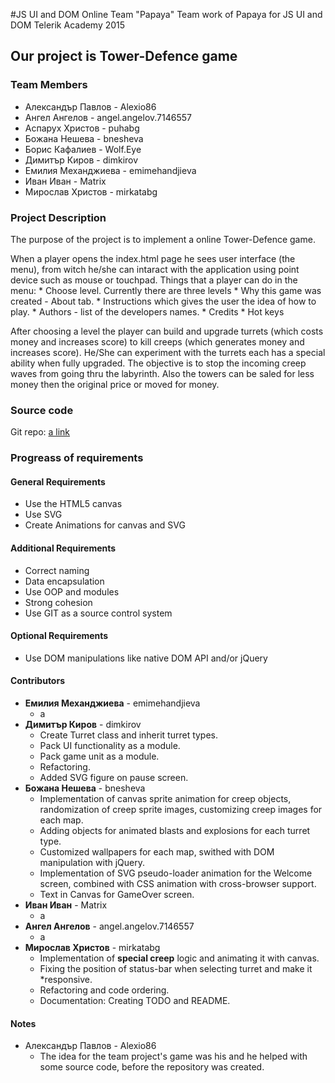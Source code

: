 #JS UI and DOM Online Team "Papaya"
Team work of Papaya for JS UI and DOM Telerik Academy 2015

## Our project is Tower-Defence game

### Team Members
* Александър Павлов -   Alexio86             
* Ангел Ангелов -       angel.angelov.7146557
* Аспарух Христов -     puhabg               
* Божана Нешева  -      bnesheva             
* Борис Кафалиев -      Wolf.Eye             
* Димитър Киров -       dimkirov             
* Емилия Механджиева -  emimehandjieva       
* Иван Иван -           Matrix               
* Мирослав Христов -    mirkatabg            
    
### Project Description

The purpose of the project is to implement a online Tower-Defence game.

When a player opens the index.html page he sees user interface (the menu), from witch he/she can intaract with the application using point device such as mouse or touchpad.
Things that a player can do in the menu:
    * Choose level. Currently there are three levels
    * Why this game was created - About tab.
    * Instructions which gives the user the idea of how to play.
    * Authors - list of the developers names.
    * Credits
    * Hot keys
    
After choosing a level the player can build and upgrade turrets (which costs money and increases score) to kill creeps (which generates money and increases score). 
He/She can experiment with the turrets each has a special ability when fully upgraded.
The objective is to stop the incoming creep waves from going thru the labyrinth.
Also the towers can be saled for less money then the original price  or moved for money.

### Source code
Git repo: <a href="https://github.com/DimitarDKirov/Tower-Defence.git" title="git repo" target="_blank">a link</a>

### Progreass of requirements
#### General Requirements
* Use the HTML5 canvas
* Use SVG
* Create Animations for canvas and SVG

#### Additional Requirements
* Correct naming
* Data encapsulation
* Use OOP and modules
* Strong cohesion
* Use GIT as a source control system

#### Optional Requirements
* Use DOM manipulations like native DOM API and/or jQuery

#### Contributors
* **Емилия Механджиева** - emimehandjieva
    * a
* **Димитър Киров** - dimkirov
    * Create Turret class and inherit turret types.
    * Pack UI functionality as a module.
    * Pack game unit as a module.
    * Refactoring.
    * Added SVG figure on pause screen.
* **Божана Нешева**  - bnesheva
    * Implementation of canvas sprite animation for creep objects, randomization of creep sprite images, customizing creep images for each map.
    * Adding objects for animated blasts and explosions for each turret type.
    * Customized wallpapers for each map, swithed with DOM manipulation with jQuery.
    * Implementation of SVG pseudo-loader animation for the Welcome screen, combined with CSS animation with cross-browser support.
    * Text in Canvas for GameOver screen.
* **Иван Иван** - Matrix
    * a
* **Ангел Ангелов** - angel.angelov.7146557
    * a
* **Мирослав Христов** - mirkatabg
    * Implementation of **special creep** logic and animating it with canvas.
    * Fixing the position of status-bar when selecting turret and make it *responsive.
    * Refactoring and code ordering.
    * Documentation: Creating TODO and README.

#### Notes
* Александър Павлов - Alexio86
    * The idea for the team project's game was his and he helped with some source code, before the repository was created. 